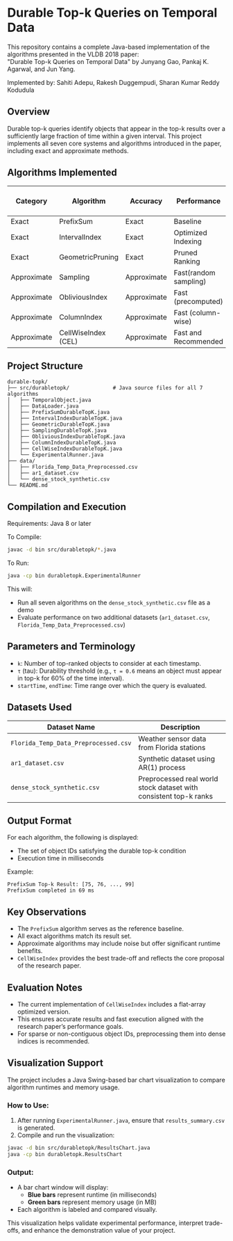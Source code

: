 # Durable Top-k Queries on Temporal Data
This repository contains a complete Java-based implementation of the algorithms presented in the VLDB 2018 paper:  
"Durable Top-k Queries on Temporal Data" by Junyang Gao, Pankaj K. Agarwal, and Jun Yang.

Implemented by: Sahiti Adepu, Rakesh Duggempudi, Sharan Kumar Reddy Kodudula

## Overview

Durable top-k queries identify objects that appear in the top-k results over a sufficiently large fraction of time within a given interval. This project implements all seven core systems and algorithms introduced in the paper, including exact and approximate methods.

## Algorithms Implemented

| Category        | Algorithm              | Accuracy         | Performance          | Supports Arbitrary 'k'   |
|-----------------|------------------------|------------------|----------------------|--------------------------|
| Exact           | PrefixSum              | Exact            | Baseline             | No                       |
| Exact           | IntervalIndex          | Exact            | Optimized Indexing   | No                       |
| Exact           | GeometricPruning       | Exact            | Pruned Ranking       | No                       |
| Approximate     | Sampling               | Approximate      | Fast(random sampling)| Yes                      |
| Approximate     | ObliviousIndex         | Approximate      | Fast (precomputed)   | Yes                      |
| Approximate     | ColumnIndex            | Approximate      | Fast (column-wise)   | Yes                      |
| Approximate     | CellWiseIndex (CEL)    | Approximate      | Fast and Recommended | Yes                      |

## Project Structure

```
durable-topk/
├── src/durabletopk/              # Java source files for all 7 algorithms
│   ├── TemporalObject.java
│   ├── DataLoader.java
│   ├── PrefixSumDurableTopK.java
│   ├── IntervalIndexDurableTopK.java
│   ├── GeometricDurableTopK.java
│   ├── SamplingDurableTopK.java
│   ├── ObliviousIndexDurableTopK.java
│   ├── ColumnIndexDurableTopK.java
│   ├── CellWiseIndexDurableTopK.java
│   └── ExperimentalRunner.java
├── data/
│   ├── Florida_Temp_Data_Preprocessed.csv
│   ├── ar1_dataset.csv
│   └── dense_stock_synthetic.csv
└── README.md
```

## Compilation and Execution
Requirements: Java 8 or later

To Compile:
```bash
javac -d bin src/durabletopk/*.java
```
To Run:
```bash
java -cp bin durabletopk.ExperimentalRunner
```

This will:
- Run all seven algorithms on the `dense_stock_synthetic.csv` file as a demo
- Evaluate performance on two additional datasets (`ar1_dataset.csv`, `Florida_Temp_Data_Preprocessed.csv`)

## Parameters and Terminology

- `k`: Number of top-ranked objects to consider at each timestamp.
- `τ` (tau): Durability threshold (e.g., `τ = 0.6` means an object must appear in top-k for 60% of the time interval).
- `startTime`, `endTime`: Time range over which the query is evaluated.

## Datasets Used

| Dataset Name                        | Description                                                       |
|------------------------------------ |------------------------------------------------------------------ |
| `Florida_Temp_Data_Preprocessed.csv`| Weather sensor data from Florida stations                         |
| `ar1_dataset.csv`                   | Synthetic dataset using AR(1) process                             |
| `dense_stock_synthetic.csv`         | Preprocessed real world stock dataset with consistent top-k ranks |

## Output Format

For each algorithm, the following is displayed:
- The set of object IDs satisfying the durable top-k condition
- Execution time in milliseconds

Example:

```
PrefixSum Top-k Result: [75, 76, ..., 99]
PrefixSum completed in 69 ms
```

## Key Observations

- The `PrefixSum` algorithm serves as the reference baseline.
- All exact algorithms match its result set.
- Approximate algorithms may include noise but offer significant runtime benefits.
- `CellWiseIndex` provides the best trade-off and reflects the core proposal of the research paper.

## Evaluation Notes

- The current implementation of `CellWiseIndex` includes a flat-array optimized version.
- This ensures accurate results and fast execution aligned with the research paper’s performance goals.
- For sparse or non-contiguous object IDs, preprocessing them into dense indices is recommended.

## Visualization Support

The project includes a Java Swing-based bar chart visualization to compare algorithm runtimes and memory usage.

### How to Use:
1. After running `ExperimentalRunner.java`, ensure that `results_summary.csv` is generated.
2. Compile and run the visualization:

```bash
javac -d bin src/durabletopk/ResultsChart.java
java -cp bin durabletopk.ResultsChart
```

### Output:
- A bar chart window will display:
  - **Blue bars** represent runtime (in milliseconds)
  - **Green bars** represent memory usage (in MB)
- Each algorithm is labeled and compared visually.

This visualization helps validate experimental performance, interpret trade-offs, and enhance the demonstration value of your project.

